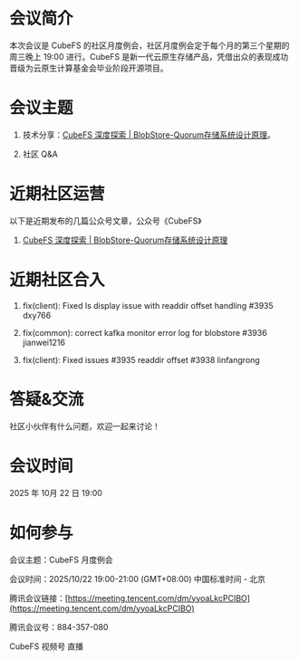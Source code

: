 # 会议简介

本次会议是 CubeFS 的社区月度例会，社区月度例会定于每个月的第三个星期的周三晚上 19:00 进行。CubeFS 是新一代云原生存储产品，凭借出众的表现成功晋级为云原生计算基金会毕业阶段开源项目。


# 会议主题

1. 技术分享：[CubeFS 深度探索 | BlobStore-Quorum存储系统设计原理](https://mp.weixin.qq.com/s/PTETFDO8e-Nvi1ffLLhNrg)。

2. 社区 Q&A


# 近期社区运营

以下是近期发布的几篇公众号文章，公众号《CubeFS》

1. [CubeFS 深度探索 | BlobStore-Quorum存储系统设计原理](https://mp.weixin.qq.com/s/PTETFDO8e-Nvi1ffLLhNrg)


# 近期社区合入

1. fix(client): Fixed ls display issue with readdir offset handling #3935 dxy766

2. fix(common): correct kafka monitor error log for blobstore #3936 jianwei1216

3. fix(client): Fixed issues #3935 readdir offset #3938 linfangrong



# 答疑&交流

社区小伙伴有什么问题，欢迎一起来讨论！


# 会议时间

2025 年 10月 22 日 19:00


# 如何参与

会议主题：CubeFS 月度例会

会议时间：2025/10/22 19:00-21:00 (GMT+08:00) 中国标准时间 - 北京

腾讯会议链接：[https://meeting.tencent.com/dm/yyoaLkcPCIBO](https://meeting.tencent.com/dm/yyoaLkcPCIBO)

腾讯会议号：884-357-080

CubeFS 视频号 直播




